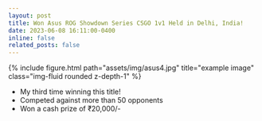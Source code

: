 ```yaml
---
layout: post
title: Won Asus ROG Showdown Series CSGO 1v1 Held in Delhi, India!
date: 2023-06-08 16:11:00-0400
inline: false
related_posts: false
---
```


<div class="row">
    <div class="col-sm mt-3 mt-md-0">
        {% include figure.html path="assets/img/asus4.jpg" title="example image" class="img-fluid rounded z-depth-1" %}
    </div>
</div>

- My third time winning this title!
- Competed against more than 50 opponents
- Won a cash prize of ₹20,000/-